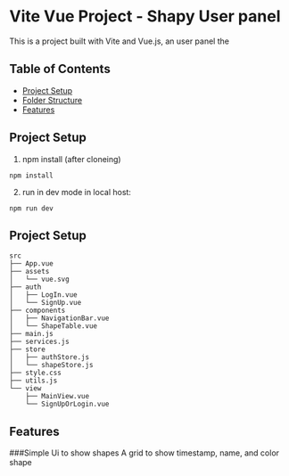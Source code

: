 # Vite Vue Project - Shapy User panel

This is a project built with Vite and Vue.js, an user panel the 

## Table of Contents

- [Project Setup](#project-setup)
- [Folder Structure](#folder-structure)
- [Features](#features)

## Project Setup

1. npm install (after cloneing)
```
npm install
```

2. run in dev mode in local host:
```
npm run dev
```

## Project Setup
```
src
├── App.vue
├── assets
│   └── vue.svg
├── auth
│   ├── LogIn.vue
│   └── SignUp.vue
├── components
│   ├── NavigationBar.vue
│   └── ShapeTable.vue
├── main.js
├── services.js
├── store
│   ├── authStore.js
│   └── shapeStore.js
├── style.css
├── utils.js
└── view
    ├── MainView.vue
    └── SignUpOrLogin.vue

```

## Features

###Simple Ui to show shapes
A grid to show timestamp, name, and color shape








